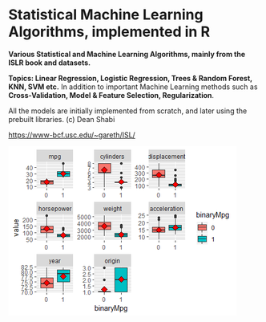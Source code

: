 # Statistical Machine Learning Algorithms, implemented in R

**Various Statistical and Machine Learning Algorithms, mainly from the ISLR book and datasets.**

**Topics: Linear Regression, Logistic Regression, Trees & Random Forest, KNN, SVM etc.**
In addition to important Machine Learning methods such as **Cross-Validation, Model & Feature Selection, Regularization**. 

All the models are initially implemented from scratch, and later using the prebuilt libraries.
(c) Dean Shabi

https://www-bcf.usc.edu/~gareth/ISL/

<img src="https://github.com/dean-sh/Statistical-Learning/raw/master/Classification%20-%20Logistic%20Regression/AutoDataset.png"/>
